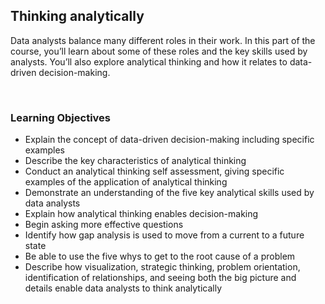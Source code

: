 ## Thinking analytically

Data analysts balance many different roles in their work. In this part of the course, you’ll learn about some of these roles and the key skills used by analysts. You’ll also explore analytical thinking and how it relates to data-driven decision-making.

&nbsp;

### Learning Objectives

* Explain the concept of data-driven decision-making including specific examples
* Describe the key characteristics of analytical thinking
* Conduct an analytical thinking self assessment, giving specific examples of the application of analytical thinking
* Demonstrate an understanding of the five key analytical skills used by data analysts
* Explain how analytical thinking enables decision-making
* Begin asking more effective questions
* Identify how gap analysis is used to move from a current to a future state
* Be able to use the five whys to get to the root cause of a problem
* Describe how visualization, strategic thinking, problem orientation, identification of relationships, and seeing both the big picture and details enable data analysts to think analytically